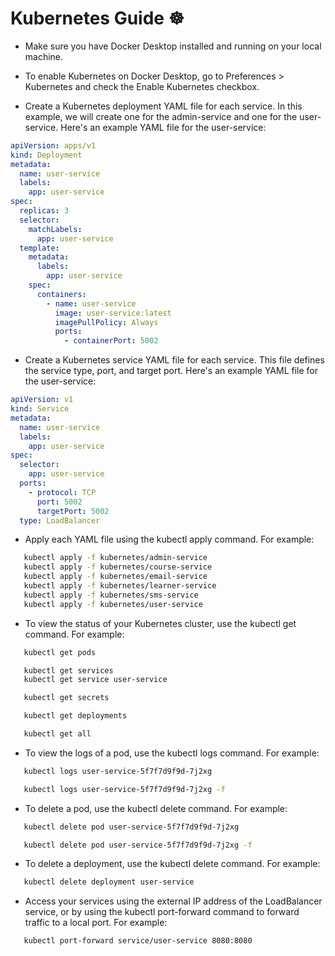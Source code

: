 # Kubernetes Guide ☸

- Make sure you have Docker Desktop installed and running on your local machine.

- To enable Kubernetes on Docker Desktop, go to Preferences > Kubernetes and check the Enable Kubernetes checkbox.

- Create a Kubernetes deployment YAML file for each service. In this example, we will create one for the admin-service and one for the user-service. Here's an example YAML file for the user-service:

```yaml
apiVersion: apps/v1
kind: Deployment
metadata:
  name: user-service
  labels:
    app: user-service
spec:
  replicas: 3
  selector:
    matchLabels:
      app: user-service
  template:
    metadata:
      labels:
        app: user-service
    spec:
      containers:
        - name: user-service
          image: user-service:latest
          imagePullPolicy: Always
          ports:
            - containerPort: 5002
```

- Create a Kubernetes service YAML file for each service. This file defines the service type, port, and target port. Here's an example YAML file for the user-service:

```yaml
apiVersion: v1
kind: Service
metadata:
  name: user-service
  labels:
    app: user-service
spec:
  selector:
    app: user-service
  ports:
    - protocol: TCP
      port: 5002
      targetPort: 5002
  type: LoadBalancer
```

- Apply each YAML file using the kubectl apply command. For example:

```bash
   kubectl apply -f kubernetes/admin-service
   kubectl apply -f kubernetes/course-service
   kubectl apply -f kubernetes/email-service
   kubectl apply -f kubernetes/learner-service
   kubectl apply -f kubernetes/sms-service
   kubectl apply -f kubernetes/user-service
```

- To view the status of your Kubernetes cluster, use the kubectl get command. For example:

```bash
   kubectl get pods
```

```bash
   kubectl get services
   kubectl get service user-service
```

```bash
   kubectl get secrets
```

```bash
   kubectl get deployments
```

```bash
   kubectl get all
```

- To view the logs of a pod, use the kubectl logs command. For example:

```bash
   kubectl logs user-service-5f7f7d9f9d-7j2xg
```

```bash
   kubectl logs user-service-5f7f7d9f9d-7j2xg -f
```

- To delete a pod, use the kubectl delete command. For example:

```bash
   kubectl delete pod user-service-5f7f7d9f9d-7j2xg
```

```bash
   kubectl delete pod user-service-5f7f7d9f9d-7j2xg -f
```

- To delete a deployment, use the kubectl delete command. For example:

```bash
   kubectl delete deployment user-service
```

- Access your services using the external IP address of the LoadBalancer service, or by using the kubectl port-forward command to forward traffic to a local port. For example:

```bash
   kubectl port-forward service/user-service 8080:8080
```